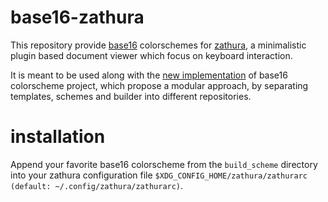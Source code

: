 # base16-zathura

This repository provide [base16][1] colorschemes for [zathura][2], a
minimalistic plugin based document viewer which focus on keyboard interaction.

It is meant to be used along with the [new implementation][3] of base16 colorscheme
project, which propose a modular approach, by separating templates, schemes and
builder into different repositories.

# installation

Append your favorite base16 colorscheme from the `build_scheme` directory into
your zathura configuration file `$XDG_CONFIG_HOME/zathura/zathurarc (default:
~/.config/zathura/zathurarc)`.

[1]: https://chriskempson.github.io/base16/
[2]: https://pwmt.org/projects/zathura/
[3]: https://github.com/chriskempson/base16
